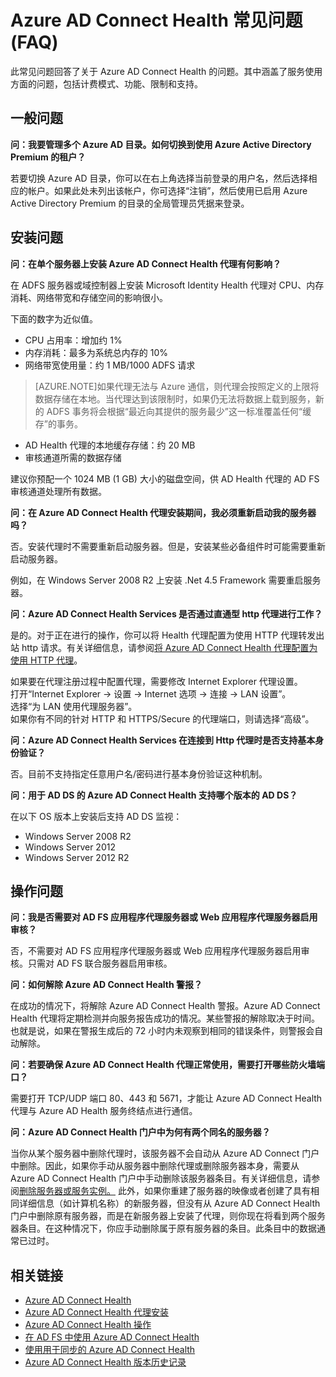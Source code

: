 <properties
	pageTitle="Azure AD Connect Health 常见问题"
	description="此常见问题回答了关于 Azure AD Connect Health 的问题。其中涵盖了服务使用方面的问题，包括计费模式、功能、限制和支持。"
	services="active-directory"
	documentationCenter=""
	authors="billmath"
	manager="stevenpo"
	editor="curtand"/>

<tags 
	ms.service="active-directory"  
	ms.date="07/14/2016"
	wacn.date=""/>


# Azure AD Connect Health 常见问题 (FAQ)

此常见问题回答了关于 Azure AD Connect Health 的问题。其中涵盖了服务使用方面的问题，包括计费模式、功能、限制和支持。

## 一般问题



**问：我要管理多个 Azure AD 目录。如何切换到使用 Azure Active Directory Premium 的租户？**

若要切换 Azure AD 目录，你可以在右上角选择当前登录的用户名，然后选择相应的帐户。如果此处未列出该帐户，你可选择“注销”，然后使用已启用 Azure Active Directory Premium 的目录的全局管理员凭据来登录。

## 安装问题



**问：在单个服务器上安装 Azure AD Connect Health 代理有何影响？**

在 ADFS 服务器或域控制器上安装 Microsoft Identity Health 代理对 CPU、内存消耗、网络带宽和存储空间的影响很小。

下面的数字为近似值。

- CPU 占用率：增加约 1%
- 内存消耗：最多为系统总内存的 10%
- 网络带宽使用量：约 1 MB/1000 ADFS 请求

>[AZURE.NOTE]如果代理无法与 Azure 通信，则代理会按照定义的上限将数据存储在本地。当代理达到该限制时，如果仍无法将数据上载到服务，新的 ADFS 事务将会根据“最近向其提供的服务最少”这一标准覆盖任何“缓存”的事务。

- AD Health 代理的本地缓存存储：约 20 MB
- 审核通道所需的数据存储


建议你预配一个 1024 MB (1 GB) 大小的磁盘空间，供 AD Health 代理的 AD FS 审核通道处理所有数据。

**问：在 Azure AD Connect Health 代理安装期间，我必须重新启动我的服务器吗？**

否。安装代理时不需要重新启动服务器。但是，安装某些必备组件时可能需要重新启动服务器。

例如，在 Windows Server 2008 R2 上安装 .Net 4.5 Framework 需要重启服务器。


**问：Azure AD Connect Health Services 是否通过直通型 http 代理进行工作？**

是的。对于正在进行的操作，你可以将 Health 代理配置为使用 HTTP 代理转发出站 http 请求。有关详细信息，请参阅[将 Azure AD Connect Health 代理配置为使用 HTTP 代理](active-directory-aadconnect-health-agent-install.md#configure-azure-ad-connect-health-agents-to-use-http-proxy)。

如果要在代理注册过程中配置代理，需要修改 Internet Explorer 代理设置。<br>
打开“Internet Explorer -> 设置 -> Internet 选项 -> 连接 -> LAN 设置”。<br>
选择“为 LAN 使用代理服务器”。<br>
如果你有不同的针对 HTTP 和 HTTPS/Secure 的代理端口，则请选择“高级”。<br>


**问：Azure AD Connect Health Services 在连接到 Http 代理时是否支持基本身份验证？**

否。目前不支持指定任意用户名/密码进行基本身份验证这种机制。


**问：用于 AD DS 的 Azure AD Connect Health 支持哪个版本的 AD DS？**

在以下 OS 版本上安装后支持 AD DS 监视：

- Windows Server 2008 R2
- Windows Server 2012
- Windows Server 2012 R2

## 操作问题



**问：我是否需要对 AD FS 应用程序代理服务器或 Web 应用程序代理服务器启用审核？**

否，不需要对 AD FS 应用程序代理服务器或 Web 应用程序代理服务器启用审核。只需对 AD FS 联合服务器启用审核。



**问：如何解除 Azure AD Connect Health 警报？**

在成功的情况下，将解除 Azure AD Connect Health 警报。Azure AD Connect Health 代理将定期检测并向服务报告成功的情况。某些警报的解除取决于时间。也就是说，如果在警报生成后的 72 小时内未观察到相同的错误条件，则警报会自动解除。




**问：若要确保 Azure AD Connect Health 代理正常使用，需要打开哪些防火墙端口？**

需要打开 TCP/UDP 端口 80、443 和 5671，才能让 Azure AD Connect Health 代理与 Azure AD Health 服务终结点进行通信。


**问：Azure AD Connect Health 门户中为何有两个同名的服务器？**

当你从某个服务器中删除代理时，该服务器不会自动从 Azure AD Connect 门户中删除。因此，如果你手动从服务器中删除代理或删除服务器本身，需要从 Azure AD Connect Health 门户中手动删除该服务器条目。有关详细信息，请参阅[删除服务器或服务实例。](/documentation/articles/active-directory-aadconnect-health-operations/#delete-a-server-or-service-instance)
此外，如果你重建了服务器的映像或者创建了具有相同详细信息（如计算机名称）的新服务器，但没有从 Azure AD Connect Health 门户中删除原有服务器，而是在新服务器上安装了代理，则你现在将看到两个服务器条目。在这种情况下，你应手动删除属于原有服务器的条目。此条目中的数据通常已过时。

## 相关链接

* [Azure AD Connect Health](/documentation/articles/active-directory-aadconnect-health/)
* [Azure AD Connect Health 代理安装](/documentation/articles/active-directory-aadconnect-health-agent-install/)
* [Azure AD Connect Health 操作](/documentation/articles/active-directory-aadconnect-health-operations/)
* [在 AD FS 中使用 Azure AD Connect Health](/documentation/articles/active-directory-aadconnect-health-adfs/)
* [使用用于同步的 Azure AD Connect Health](/documentation/articles/active-directory-aadconnect-health-sync/)
* [Azure AD Connect Health 版本历史记录](/documentation/articles/active-directory-aadconnect-health-version-history/)

<!---HONumber=Mooncake_0725_2016-->